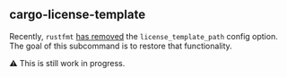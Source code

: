 ## cargo-license-template

Recently, `rustfmt` [has removed](https://github.com/rust-lang/rustfmt/commit/79515f17ed4661da864347c90c76c51f9bf86069) the `license_template_path` config option.
The goal of this subcommand is to restore that functionality.

⚠️ This is still work in progress.
